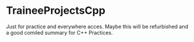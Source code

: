 # TraineeProjectsCpp
Just for practice and everywhere acces.
Maybe this will be refurbished and a good comiled summary for C++ Practices.
